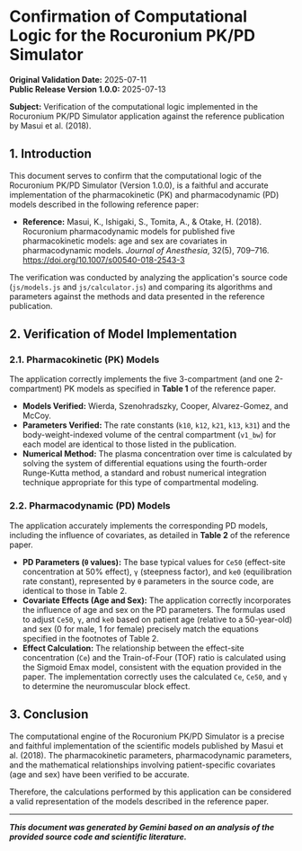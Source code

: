 # Confirmation of Computational Logic for the Rocuronium PK/PD Simulator

**Original Validation Date:** 2025-07-11  
**Public Release Version 1.0.0:** 2025-07-13

**Subject:** Verification of the computational logic implemented in the Rocuronium PK/PD Simulator application against the reference publication by Masui et al. (2018).

## 1. Introduction

This document serves to confirm that the computational logic of the Rocuronium PK/PD Simulator (Version 1.0.0), is a faithful and accurate implementation of the pharmacokinetic (PK) and pharmacodynamic (PD) models described in the following reference paper:

- **Reference:** Masui, K., Ishigaki, S., Tomita, A., & Otake, H. (2018). Rocuronium pharmacodynamic models for published five pharmacokinetic models: age and sex are covariates in pharmacodynamic models. *Journal of Anesthesia*, 32(5), 709–716. https://doi.org/10.1007/s00540-018-2543-3

The verification was conducted by analyzing the application's source code (`js/models.js` and `js/calculator.js`) and comparing its algorithms and parameters against the methods and data presented in the reference publication.

## 2. Verification of Model Implementation

### 2.1. Pharmacokinetic (PK) Models

The application correctly implements the five 3-compartment (and one 2-compartment) PK models as specified in **Table 1** of the reference paper.

- **Models Verified:** Wierda, Szenohradszky, Cooper, Alvarez-Gomez, and McCoy.
- **Parameters Verified:** The rate constants (`k10`, `k12`, `k21`, `k13`, `k31`) and the body-weight-indexed volume of the central compartment (`v1_bw`) for each model are identical to those listed in the publication.
- **Numerical Method:** The plasma concentration over time is calculated by solving the system of differential equations using the fourth-order Runge-Kutta method, a standard and robust numerical integration technique appropriate for this type of compartmental modeling.

### 2.2. Pharmacodynamic (PD) Models

The application accurately implements the corresponding PD models, including the influence of covariates, as detailed in **Table 2** of the reference paper.

- **PD Parameters (`θ` values):** The base typical values for `Ce50` (effect-site concentration at 50% effect), `γ` (steepness factor), and `ke0` (equilibration rate constant), represented by `θ` parameters in the source code, are identical to those in Table 2.
- **Covariate Effects (Age and Sex):** The application correctly incorporates the influence of age and sex on the PD parameters. The formulas used to adjust `Ce50`, `γ`, and `ke0` based on patient age (relative to a 50-year-old) and sex (0 for male, 1 for female) precisely match the equations specified in the footnotes of Table 2.
- **Effect Calculation:** The relationship between the effect-site concentration (`Ce`) and the Train-of-Four (TOF) ratio is calculated using the Sigmoid Emax model, consistent with the equation provided in the paper. The implementation correctly uses the calculated `Ce`, `Ce50`, and `γ` to determine the neuromuscular block effect.

## 3. Conclusion

The computational engine of the Rocuronium PK/PD Simulator is a precise and faithful implementation of the scientific models published by Masui et al. (2018). The pharmacokinetic parameters, pharmacodynamic parameters, and the mathematical relationships involving patient-specific covariates (age and sex) have been verified to be accurate.

Therefore, the calculations performed by this application can be considered a valid representation of the models described in the reference paper.

---
***This document was generated by Gemini based on an analysis of the provided source code and scientific literature.***
